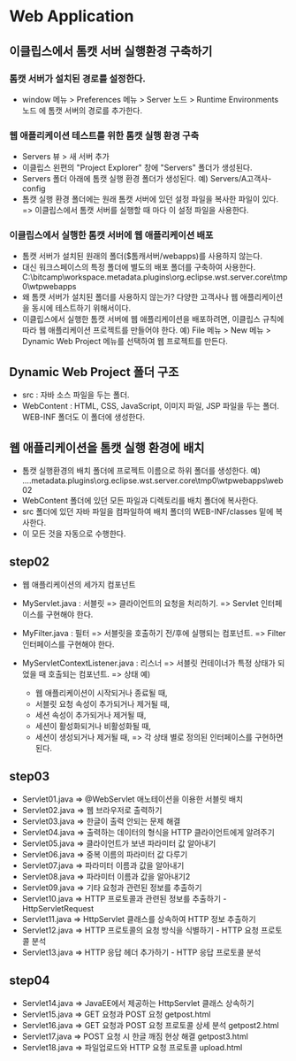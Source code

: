 # Web Application
## 이클립스에서 톰캣 서버 실행환경 구축하기
### 톰캣 서버가 설치된 경로를 설정한다.
- window 메뉴 > Preferences 메뉴 > Server 노드 > Runtime Environments 노드 에
  톰캣 서버의 경로를 추가한다.

### 웹 애플리케이션 테스트를 위한 톰캣 실행 환경 구축
- Servers 뷰 > 새 서버 추가
- 이클립스 왼편의 "Project Explorer" 창에 "Servers" 폴더가 생성된다.
- Servers 폴더 아래에 톰캣 실행 환경 폴더가 생성된다.
  예) Servers/A고객사-config
- 톰캣 실행 환경 폴더에는 원래 톰캣 서버에 있던 설정 파일을 복사한 파일이 있다.
  => 이클립스에서 톰캣 서버를 실행할 때 마다 이 설정 파일을 사용한다.

### 이클립스에서 실행한 톰캣 서버에 웹 애플리케이션 배포
- 톰캣 서버가 설치된 원래의 폴더($톰캐서버/webapps)를 사용하지 않는다.
- 대신 워크스페이스의 특정 폴더에 별도의 배포 폴더를 구축하여 사용한다.
  C:\bitcamp\workspace\.metadata\.plugins\org.eclipse.wst.server.core\tmp0\wtpwebapps
- 왜 톰캣 서버가 설치된 폴더를 사용하지 않는가?
  다양한 고객사나 웹 애플리케이션을 동시에 테스트하기 위해서이다.
- 이클립스에서 실행한 톰캣 서버에 웹 애플리케이션을 배포하려면,
  이클립스 규칙에 따라 웹 애플리케이션 프로젝트를 만들어야 한다.
  예) File 메뉴 > New 메뉴 > Dynamic Web Project 메뉴를 선택하여 웹 프로젝트를 만든다.
  
## Dynamic Web Project 폴더 구조
- src : 자바 소스 파일을 두는 폴더.
- WebContent : HTML, CSS, JavaScript, 이미지 파일, JSP 파일을 두는 폴더.
               WEB-INF 폴더도 이 폴더에 생성한다. 

## 웹 애플리케이션을 톰캣 실행 환경에 배치
- 톰캣 실행환경의 배치 폴더에 프로젝트 이름으로 하위 폴더를 생성한다.
  예) ...\.metadata\.plugins\org.eclipse.wst.server.core\tmp0\wtpwebapps\web02
- WebContent 폴더에 있던 모든 파일과 디렉토리를 배치 폴더에 복사한다.
- src 폴더에 있던 자바 파일을 컴파일하여 배치 폴더의 WEB-INF/classes 밑에 복사한다.
- 이 모든 것을 자동으로 수행한다.

## step02
- 웹 애플리케이션의 세가지 컴포넌트
- MyServlet.java : 서블릿 
  => 클라이언트의 요청을 처리하기.
  => Servlet 인터페이스를 구현해야 한다.
  
- MyFilter.java : 필터
  => 서블릿을 호출하기 전/후에 실행되는 컴포넌트.
  => Filter 인터페이스를 구현해야 한다.   

- MyServletContextListener.java : 리스너
  => 서블릿 컨테이너가 특정 상태가 되었을 때 호출되는 컴포넌트.
  => 상태 예)
     - 웹 애플리케이션이 시작되거나 종료될 때,
     - 서블릿 요청 속성이 추가되거나 제거될 때,
     - 세션 속성이 추가되거나 제거될 때,
     - 세션이 활성화되거나 비활성화될 때,
     - 세션이 생성되거나 제거될 때,
  => 각 상태 별로 정의된 인터페이스를 구현하면 된다.       

## step03
- Servlet01.java => @WebServlet 애노테이션을 이용한 서블릿 배치
- Servlet02.java => 웹 브라우저로 출력하기
- Servlet03.java => 한글이 출력 안되는 문제 해결 
- Servlet04.java => 출력하는 데이터의 형식을 HTTP 클라이언트에게 알려주기
- Servlet05.java => 클라이언트가 보낸 파라미터 값 알아내기
- Servlet06.java => 중복 이름의 파라미터 값 다루기
- Servlet07.java => 파라미터 이름과 값을 알아내기
- Servlet08.java => 파라미터 이름과 값을 알아내기2
- Servlet09.java => 기타 요청과 관련된 정보를 추출하기
- Servlet10.java => HTTP 프로토콜과 관련된 정보를 추출하기 - HttpServletRequest
- Servlet11.java => HttpServlet 클래스를 상속하여 HTTP 정보 추출하기
- Servlet12.java => HTTP 프로토콜의 요청 방식을 식별하기 - HTTP 요청 프로토콜 분석
- Servlet13.java => HTTP 응답 헤더 추가하기 - HTTP 응답 프로토콜 분석

## step04
- Servlet14.java => JavaEE에서 제공하는 HttpServlet 클래스 상속하기
- Servlet15.java => GET 요청과 POST 요청
  getpost.html
- Servlet16.java => GET 요청과 POST 요청 프로토콜 상세 분석
  getpost2.html
- Servlet17.java => POST 요청 시 한글 깨짐 현상 해결
  getpost3.html
- Servlet18.java => 파일업로드와 HTTP 요청 프로토콜
  upload.html













